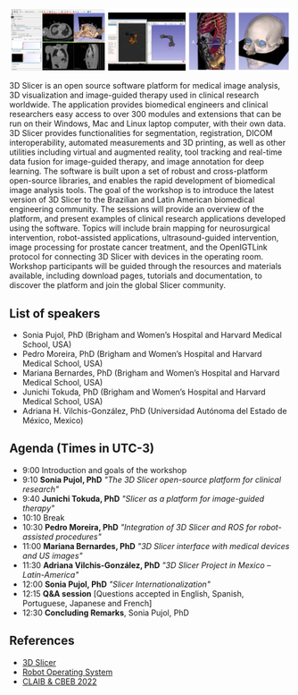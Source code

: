 
![image](3dslicer.png)

3D Slicer is an open source software platform for medical image analysis, 3D visualization and image-guided therapy used in clinical research worldwide. The application provides biomedical engineers and clinical researchers easy access to over 300 modules and extensions that can be run on their Windows, Mac and Linux laptop computer, with their own data. 3D Slicer provides functionalities for segmentation, registration, DICOM interoperability, automated measurements and 3D printing, as well as other utilities including virtual and augmented reality, tool tracking and real-time data fusion for image-guided therapy, and image annotation for deep learning. The software is built upon a set of robust and cross-platform open-source libraries, and enables the rapid development of biomedical image analysis tools. The goal of the workshop is to introduce the latest version of 3D Slicer to the Brazilian and Latin American biomedical engineering community. The sessions will provide an overview of the platform, and present examples of clinical research applications developed using the software. Topics will include brain mapping for neurosurgical intervention, robot-assisted applications, ultrasound-guided intervention, image processing for prostate cancer treatment, and the OpenIGTLink protocol for connecting 3D Slicer with devices in the operating room. Workshop participants will be guided through the resources and materials available, including download pages, tutorials and documentation, to discover the platform and join the global Slicer community.

## List of speakers
* Sonia Pujol, PhD (Brigham and Women’s Hospital and Harvard Medical School, USA)
* Pedro Moreira, PhD (Brigham and Women’s Hospital and Harvard Medical School, USA)
* Mariana Bernardes, PhD (Brigham and Women’s Hospital and Harvard Medical School, USA)
* Junichi Tokuda, PhD (Brigham and Women’s Hospital and Harvard Medical School, USA)
* Adriana H. Vilchis-González, PhD (Universidad Autónoma del Estado de México, Mexico)

## Agenda (Times in UTC-3)

* 9:00  Introduction and goals of the workshop
* 9:10  **Sonia Pujol, PhD** *"The 3D Slicer open-source platform for clinical research"*
* 9:40  **Junichi Tokuda, PhD** *"Slicer as a platform for image-guided therapy"*
* 10:10 Break
* 10:30 **Pedro Moreira, PhD** *"Integration of 3D Slicer and ROS for robot-assisted procedures"*
* 11:00 **Mariana Bernardes, PhD** *"3D Slicer interface with medical devices and US images"*
* 11:30 **Adriana Vilchis-González, PhD** *"3D Slicer Project in Mexico – Latin-America"*
* 12:00 **Sonia Pujol, PhD** *"Slicer Internationalization"*
* 12:15 **Q&A session** [Questions accepted in English, Spanish, Portuguese, Japanese and French]
* 12:30 **Concluding Remarks**, Sonia Pujol, PhD


## References
- [3D Slicer](https://www.slicer.org/)
- [Robot Operating System](http://www.ros.org/)
- [CLAIB & CBEB 2022](https://www.cbeb.org.br/en/)

